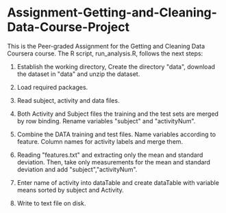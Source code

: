 # Assignment-Getting-and-Cleaning-Data-Course-Project

This is the Peer-graded Assignment for the Getting and Cleaning Data Coursera course. The R script, run_analysis.R, follows the next steps:

1. Establish the working directory, Create the directory "data", download the dataset in "data" and unzip the dataset.

2. Load required packages.

3. Read subject, activity and data files.

4. Both Activity and Subject files the training and the test sets are merged by row binding. Rename variables "subject" and "activityNum".

5. Combine the DATA training and test files. Name variables according to feature. Column names for activity labels and merge them.

6. Reading "features.txt" and extracting only the mean and standard deviation. Then, take only measurements for the mean and standard deviation and add "subject","activityNum".

7. Enter name of activity into dataTable and create dataTable with variable means sorted by subject and Activity.

8. Write to text file on disk.



